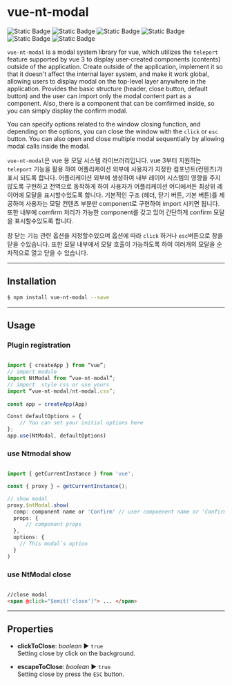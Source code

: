 vue-nt-modal
============

![Static Badge](https://img.shields.io/badge/vue_3-only-%234FC08D?style=for-the-badge)
![Static Badge](https://img.shields.io/badge/javascript-%23F7DF1E?style=for-the-badge)
![Static Badge](https://img.shields.io/badge/html-%23E34F26?style=for-the-badge&logo=html)
![Static Badge](https://img.shields.io/badge/sass-%23CC6699?style=for-the-badge)
![Static Badge](https://img.shields.io/badge/vite-bundler-%23646CFF?style=for-the-badge)
![Static Badge](https://img.shields.io/badge/vue_plugin-user_custom_with_vue_3-%234FC08D?style=for-the-badge)


 `vue-nt-modal` is a modal system library for vue, which utilizes the `teleport` feature supported by vue 3 to display user-created components (contents) outside of the application. Create outside of the application, implement it so that it doesn't affect the internal layer system, and make it work global, allowing users to display modal on the top-level layer anywhere in the application. Provides the basic structure (header, close button, default button) and the user can import only the modal content part as a component. Also, there is a component that can be comfirmed inside, so you can simply display the confirm modal.

You can specify options related to the window closing function, and depending on the options, you can close the window with the `click` or `esc` button. You can also open and close multiple modal sequentially by allowing modal calls inside the modal.

`vue-nt-modal`은 vue 용 모달 시스템 라이브러리입니다.  vue 3부터 지원하는 `teleport` 기능을 활용 하여 어플리케이션 외부에 사용자가 지정한 컴포넌트(컨텐츠)가 표시 되도록 합니다. 어플리케이션 외부에 생성하여 내부 레이어 시스템의 영향을 주지 않도록 구현하고 전역으로 동작하게 하여 사용자가 어플리케이션 어디에서든 최상위 레이어에 모달을 표시할수있도록 합니다. 기본적인 구조 (헤더, 닫기 버튼, 기본 버튼)를 제공하며 사용자는 모달 컨텐츠 부분만 component로 구현하여 import 시키면 됩니다. 또한 내부에 comfirm 처리가 가능한 component를 갖고 있어 간단하게 confirm 모달을 표시할수있도록 합니다.

창 닫는 기능 관련 옵션을 지정할수있으며 옵션에 따라 `click` 하거나 `esc`버튼으로 창을 닫을 수있습니다. 또한 모달 내부에서 모달 호출이 가능하도록 하여 여러개의 모달을 순차적으로 열고 닫을 수 있습니다.

---

## Installation

```sh
$ npm install vue-nt-modal --save
```
---

## Usage
### Plugin registration

```javascript

import { createApp } from “vue”;
// import module
import NtModal from “vue-nt-modal”;
// import  style css or use yours
import “vue-nt-modal/nt-modal.css”;
 
const app = createApp(App)

Const defaultOptions = {
	// You can set your initial options here
};
app.use(NtModal, defaultOptions)

```
### use Ntmodal show

```javascript

import { getCurrentInstance } from 'vue';

const { proxy } = getCurrentInstance();

// show modal
proxy.$ntModal.show(
  comp: component name or 'Confirm' // user compoenent name or 'Confirm'
  props: {
      // component props
  },
  options: {
    // This modal`s option
  }
)

```
### use NtModal close

```html

//close modal
<span @click="$emit('close')"> ... </span>

```
---

## Properties

* **clickToClose**: _boolean_ ▶︎ `true`    
Setting close by click on the background.

* **escapeToClose**: _boolean_ ▶︎ `true`   
Setting close by press the `ESC` button.
